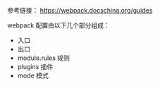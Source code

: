 参考链接：
  https://webpack.docschina.org/guides

webpack 配置由以下几个部分组成：
 * 入口
 * 出口
 * module.rules 规则
 * plugins 插件
 * mode 模式